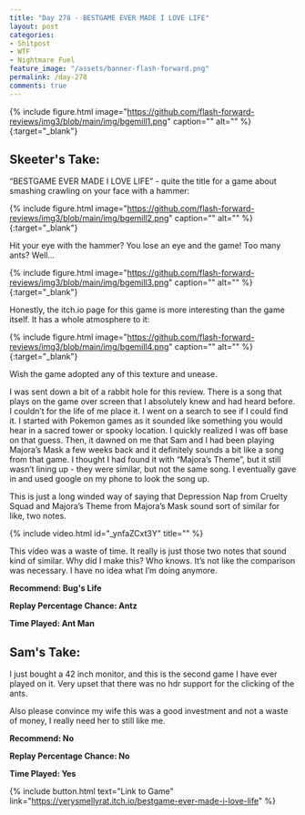 ```yaml
---
title: "Day 278 - BESTGAME EVER MADE I LOVE LIFE"
layout: post
categories:
- Shitpost
- WTF
- Nightmare Fuel
feature_image: "/assets/banner-flash-forward.png"
permalink: /day-278
comments: true
---
```


{% include figure.html image="https://github.com/flash-forward-reviews/img3/blob/main/img/bgemill1.png" caption="" alt="" %}{:target="_blank"}
 
## Skeeter's Take: 

“BESTGAME EVER MADE I LOVE LIFE” - quite the title for a game about smashing crawling on your face with a hammer:

{% include figure.html image="https://github.com/flash-forward-reviews/img3/blob/main/img/bgemill2.png" caption="" alt="" %}{:target="_blank"}

Hit your eye with the hammer? You lose an eye and the game! Too many ants? Well…

{% include figure.html image="https://github.com/flash-forward-reviews/img3/blob/main/img/bgemill3.png" caption="" alt="" %}{:target="_blank"}

Honestly, the itch.io page for this game is more interesting than the game itself. It has a whole atmosphere to it: 

{% include figure.html image="https://github.com/flash-forward-reviews/img3/blob/main/img/bgemill4.png" caption="" alt="" %}{:target="_blank"}

Wish the game adopted any of this texture and unease. 

I was sent down a bit of a rabbit hole for this review. There is a song that plays on the game over screen that I absolutely knew and had heard before. I couldn’t for the life of me place it. I went on a search to see if I could find it. I started with Pokemon games as it sounded like something you would hear in a sacred tower or spooky location. I quickly realized I was off base on that guess. Then, it dawned on me that Sam and I had been playing Majora’s Mask a few weeks back and it definitely sounds a bit like a song from that game. I thought I had found it with “Majora’s Theme”, but it still wasn’t lining up - they were similar, but not the same song. I eventually gave in and used google on my phone to look the song up. 

This is just a long winded way of saying that Depression Nap from Cruelty Squad and Majora’s Theme from Majora’s Mask sound sort of similar for like, two notes. 

{% include video.html id="_ynfaZCxt3Y" title="" %}

This video was a waste of time. It really is just those two notes that sound kind of similar. Why did I make this? Who knows. It’s not like the comparison was necessary. I have no idea what I’m doing anymore.

**Recommend: Bug's Life**

**Replay Percentage Chance: Antz**

**Time Played: Ant Man**

## Sam's Take:

I just bought a 42 inch monitor, and this is the second game I have ever played on it. Very upset that there was no hdr support for the clicking of the ants.

Also please convince my wife this was a good investment and not a waste of money, I really need her to still like me.

**Recommend: No**

**Replay Percentage Chance: No**

**Time Played: Yes**

{% include button.html text="Link to Game" link="https://verysmellyrat.itch.io/bestgame-ever-made-i-love-life" %}